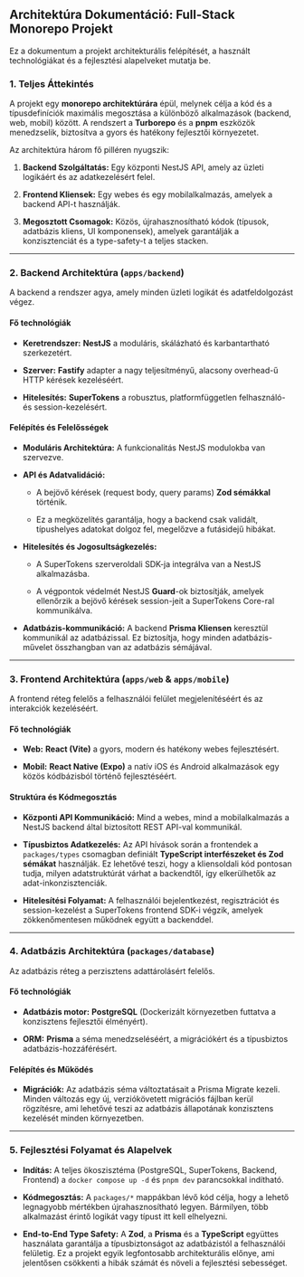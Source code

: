 ## Architektúra Dokumentáció: Full-Stack Monorepo Projekt

Ez a dokumentum a projekt architekturális felépítését, a használt technológiákat és a fejlesztési alapelveket mutatja be.

### 1. Teljes Áttekintés

A projekt egy **monorepo architektúrára** épül, melynek célja a kód és a típusdefiníciók maximális megosztása a különböző alkalmazások (backend, web, mobil) között. A rendszert a **Turborepo** és a **pnpm** eszközök menedzselik, biztosítva a gyors és hatékony fejlesztői környezetet.

Az architektúra három fő pilléren nyugszik:

1. **Backend Szolgáltatás:** Egy központi NestJS API, amely az üzleti logikáért és az adatkezelésért felel.
    
2. **Frontend Kliensek:** Egy webes és egy mobilalkalmazás, amelyek a backend API-t használják.
    
3. **Megosztott Csomagok:** Közös, újrahasznosítható kódok (típusok, adatbázis kliens, UI komponensek), amelyek garantálják a konzisztenciát és a type-safety-t a teljes stacken.
    

---

### 2. Backend Architektúra (`apps/backend`)

A backend a rendszer agya, amely minden üzleti logikát és adatfeldolgozást végez.

#### Fő technológiák

- **Keretrendszer:** **NestJS** a moduláris, skálázható és karbantartható szerkezetért.
    
- **Szerver:** **Fastify** adapter a nagy teljesítményű, alacsony overhead-ű HTTP kérések kezeléséért.
    
- **Hitelesítés:** **SuperTokens** a robusztus, platformfüggetlen felhasználó- és session-kezelésért.
    

#### Felépítés és Felelősségek

- **Moduláris Architektúra:** A funkcionalitás NestJS modulokba van szervezve. 
    
- **API és Adatvalidáció:**
    
    - A bejövő kérések (request body, query params) **Zod sémákkal** történik.
        
    - Ez a megközelítés garantálja, hogy a backend csak validált, típushelyes adatokat dolgoz fel, megelőzve a futásidejű hibákat.
        
- **Hitelesítés és Jogosultságkezelés:**
    
    - A SuperTokens szerveroldali SDK-ja integrálva van a NestJS alkalmazásba.
        
    - A végpontok védelmét NestJS **Guard**-ok biztosítják, amelyek ellenőrzik a bejövő kérések session-jeit a SuperTokens Core-ral kommunikálva.
        
- **Adatbázis-kommunikáció:** A backend **Prisma Kliensen** keresztül kommunikál az adatbázissal. Ez biztosítja, hogy minden adatbázis-művelet összhangban van az adatbázis sémájával.
    

---

### 3. Frontend Architektúra (`apps/web` & `apps/mobile`)

A frontend réteg felelős a felhasználói felület megjelenítéséért és az interakciók kezeléséért.

#### Fő technológiák

- **Web:** **React (Vite)** a gyors, modern és hatékony webes fejlesztésért.
    
- **Mobil:** **React Native (Expo)** a natív iOS és Android alkalmazások egy közös kódbázisból történő fejlesztéséért.
    

#### Struktúra és Kódmegosztás

- **Központi API Kommunikáció:** Mind a webes, mind a mobilalkalmazás a NestJS backend által biztosított REST API-val kommunikál.
    
- **Típusbiztos Adatkezelés:** Az API hívások során a frontendek a `packages/types` csomagban definiált **TypeScript interfészeket és Zod sémákat** használják. Ez lehetővé teszi, hogy a kliensoldali kód pontosan tudja, milyen adatstruktúrát várhat a backendtől, így elkerülhetők az adat-inkonzisztenciák.
    
- **Hitelesítési Folyamat:** A felhasználói bejelentkezést, regisztrációt és session-kezelést a SuperTokens frontend SDK-i végzik, amelyek zökkenőmentesen működnek együtt a backenddel.
    

---

### 4. Adatbázis Architektúra (`packages/database`)

Az adatbázis réteg a perzisztens adattárolásért felelős.

#### Fő technológiák

- **Adatbázis motor:** **PostgreSQL** (Dockerizált környezetben futtatva a konzisztens fejlesztői élményért).
    
- **ORM:** **Prisma** a séma menedzseléséért, a migrációkért és a típusbiztos adatbázis-hozzáférésért.
    
#### Felépítés és Működés
    
- **Migrációk:** Az adatbázis séma változtatásait a Prisma Migrate kezeli. Minden változás egy új, verziókövetett migrációs fájlban kerül rögzítésre, ami lehetővé teszi az adatbázis állapotának konzisztens kezelését minden környezetben.
        
---

### 5. Fejlesztési Folyamat és Alapelvek

- **Indítás:** A teljes ökoszisztéma (PostgreSQL, SuperTokens, Backend, Frontend) a `docker compose up -d` és `pnpm dev` parancsokkal indítható.
    
- **Kódmegosztás:** A `packages/*` mappákban lévő kód célja, hogy a lehető legnagyobb mértékben újrahasznosítható legyen. Bármilyen, több alkalmazást érintő logikát vagy típust itt kell elhelyezni.
    
- **End-to-End Type Safety:** A **Zod**, a **Prisma** és a **TypeScript** együttes használata garantálja a típusbiztonságot az adatbázistól a felhasználói felületig. Ez a projekt egyik legfontosabb architekturális előnye, ami jelentősen csökkenti a hibák számát és növeli a fejlesztési sebességet.
